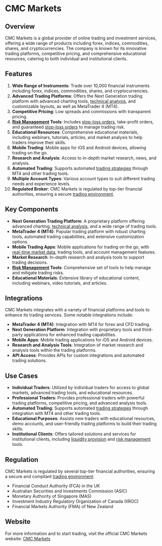 # CMC Markets

## Overview
CMC Markets is a global provider of online trading and investment services, offering a wide range of products including forex, indices, commodities, shares, and cryptocurrencies. The company is known for its innovative trading platforms, competitive pricing, and comprehensive educational resources, catering to both individual and institutional clients.

## Features
1. **Wide Range of Instruments**: Trade over 10,000 financial instruments including forex, indices, commodities, shares, and cryptocurrencies.
2. **Advanced Trading Platforms**: Offers the Next Generation trading platform with advanced charting tools, [technical analysis](../t/technical_analysis.md), and customizable layouts, as well as MetaTrader 4 (MT4).
3. **Competitive Pricing**: Low spreads and commissions with transparent pricing.
4. **[Risk Management](../r/risk_management.md) Tools**: Includes [stop-loss orders](../s/stop-loss_orders.md), take-profit orders, and guaranteed [stop-loss orders](../s/stop-loss_orders.md) to manage trading risk.
5. **Educational Resources**: Comprehensive educational materials, including webinars, tutorials, articles, and market analysis to help traders improve their skills.
6. **Mobile Trading**: Mobile apps for iOS and Android devices, allowing trading on the go.
7. **Research and Analysis**: Access to in-depth market research, news, and analysis.
8. **Automated Trading**: Supports automated [trading strategies](../t/trading_strategies.md) through MT4 and other trading tools.
9. **Multiple Account Types**: Various account types to suit different trading needs and experience levels.
10. **Regulated Broker**: CMC Markets is regulated by top-tier financial authorities, ensuring a secure [trading environment](../t/trading_environment.md).

## Key Components
- **Next Generation Trading Platform**: A proprietary platform offering advanced charting, [technical analysis](../t/technical_analysis.md), and a wide range of trading tools.
- **MetaTrader 4 (MT4)**: Popular trading platform with robust charting tools, automated trading capabilities, and extensive customization options.
- **Mobile Trading Apps**: Mobile applications for trading on the go, with [real-time market data](../r/real-time_market_data.md), trading tools, and account management features.
- **Market Research**: In-depth research and analysis tools to support trading decisions.
- **[Risk Management](../r/risk_management.md) Tools**: Comprehensive set of tools to help manage and mitigate trading risks.
- **Educational Materials**: Extensive library of educational content, including webinars, video tutorials, and articles.

## Integrations
CMC Markets integrates with a variety of financial platforms and tools to enhance its trading services. Some notable integrations include:

- **MetaTrader 4 (MT4)**: Integration with MT4 for forex and CFD trading.
- **Next Generation Platform**: Integration with proprietary tools and third-party applications for enhanced trading capabilities.
- **Mobile Apps**: Mobile trading applications for iOS and Android devices.
- **Research and Analysis Tools**: Integration of market research and analysis tools within the trading platforms.
- **API Access**: Provides APIs for custom integrations and automated trading solutions.

## Use Cases
- **Individual Traders**: Utilized by individual traders for access to global markets, advanced trading tools, and educational resources.
- **Professional Traders**: Provides professional traders with powerful trading platforms, competitive pricing, and advanced analysis tools.
- **Automated Trading**: Supports automated [trading strategies](../t/trading_strategies.md) through integration with MT4 and other trading tools.
- **Educational Purposes**: Assists new traders with educational resources, demo accounts, and user-friendly trading platforms to build their trading skills.
- **Institutional Clients**: Offers tailored solutions and services for institutional clients, including [liquidity provision](../l/liquidity_provision.md) and [risk management](../r/risk_management.md) tools.

## Regulation
CMC Markets is regulated by several top-tier financial authorities, ensuring a secure and compliant [trading environment](../t/trading_environment.md):
- Financial Conduct Authority (FCA) in the UK
- Australian Securities and Investments Commission (ASIC)
- Monetary Authority of Singapore (MAS)
- Investment Industry Regulatory Organization of Canada (IIROC)
- Financial Markets Authority (FMA) of New Zealand

## Website
For more information and to start trading, visit the official CMC Markets website: [CMC Markets](https://www.cmcmarkets.com)
